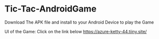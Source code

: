 # Tic-Tac-AndroidGame

Download The APK file and install to your Android Device to play the Game 

UI of the Game: Click on the link below
https://azure-ketty-44.tiiny.site/
